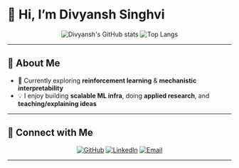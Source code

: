 # 👋 Hi, I’m Divyansh Singhvi  

<p align="center">
  <img src="https://github-readme-stats.vercel.app/api?username=divyanshsinghvi&show_icons=true&hide=issues,contribs&theme=dracula" alt="Divyansh's GitHub stats" />
  <img src="https://github-readme-stats.vercel.app/api/top-langs/?username=divyanshsinghvi&layout=compact&theme=dracula" alt="Top Langs" />
</p>

---

## 🚀 About Me
<!-- - 📖 Co-author of an ACL 2025 paper on interpretability in LLMs  -->  
<!-- - 🧑‍💻 Open-source contributor (vLLM, PyTorch, mechanistic interpretability repos)  -->
- 🌱 Currently exploring **reinforcement learning** & **mechanistic interpretability**  
- 💡 I enjoy building **scalable ML infra**, doing **applied research**, and **teaching/explaining ideas**  

---

## 🔗 Connect with Me
<p align="center">
  <a href="https://github.com/divyanshsinghvi"><img src="https://img.shields.io/badge/GitHub-black?logo=github&logoColor=white" alt="GitHub"></a>
  <a href="https://www.linkedin.com/in/divyanshsinghvi/"><img src="https://img.shields.io/badge/LinkedIn-blue?logo=linkedin&logoColor=white" alt="LinkedIn"></a>
  <a href="mailto:divyanshsinghvi@gmail.com"><img src="https://img.shields.io/badge/Email-D14836?logo=gmail&logoColor=white" alt="Email"></a>
</p>

---


